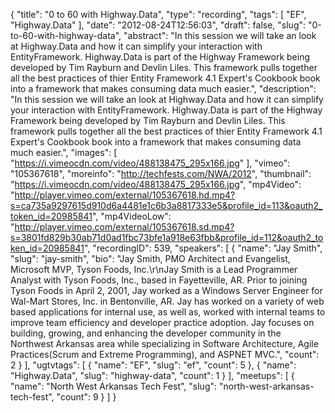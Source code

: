 {
  "title": "0 to 60 with Highway.Data",
  "type": "recording",
  "tags": [
    "EF",
    "Highway.Data"
  ],
  "date": "2012-08-24T12:56:03",
  "draft": false,
  "slug": "0-to-60-with-highway-data",
  "abstract": "In this session we will take an look at Highway.Data and how it can simplify your interaction with EntityFramework. Highway.Data is part of the Highway Framework being developed by Tim Rayburn and Devlin Liles. This framework pulls together all the best practices of thier Entity Framework 4.1 Expert's Cookbook book into a framework that makes consuming data much easier.",
  "description": "In this session we will take an look at Highway.Data and how it can simplify your interaction with EntityFramework. Highway.Data is part of the Highway Framework being developed by Tim Rayburn and Devlin Liles. This framework pulls together all the best practices of thier Entity Framework 4.1 Expert's Cookbook book into a framework that makes consuming data much easier.",
  "images": [
    "https://i.vimeocdn.com/video/488138475_295x166.jpg"
  ],
  "vimeo": "105367618",
  "moreinfo": "http://techfests.com/NWA/2012",
  "thumbnail": "https://i.vimeocdn.com/video/488138475_295x166.jpg",
  "mp4Video": "http://player.vimeo.com/external/105367618.hd.mp4?s=ca735a9297615d910d6a4481e1c6b3a8817333e5&profile_id=113&oauth2_token_id=20985841",
  "mp4VideoLow": "http://player.vimeo.com/external/105367618.sd.mp4?s=3801fd829b30ab71d0ad1fbc73bfe1a918e63fbb&profile_id=112&oauth2_token_id=20985841",
  "recordingID": 539,
  "speakers": [
    {
      "name": "Jay Smith",
      "slug": "jay-smith",
      "bio": "Jay Smith, PMO Architect and Evangelist, Microsoft MVP, Tyson Foods, Inc.\r\nJay Smith is a Lead Programmer Analyst with Tyson Foods, Inc., based in Fayetteville, AR. Prior to joining Tyson Foods in April 2, 2001, Jay worked as a Windows Server Engineer for Wal-Mart Stores, Inc. in Bentonville, AR. Jay has worked on a variety of web based applications for internal use, as well as, worked with internal teams to improve team efficiency and developer practice adoption. Jay focuses on building, growing, and enhancing the developer community in the Northwest Arkansas area while specializing in Software Architecture, Agile Practices(Scrum and Extreme Programming), and ASPNET MVC.",
      "count": 2
    }
  ],
  "ugtvtags": [
    {
      "name": "EF",
      "slug": "ef",
      "count": 5
    },
    {
      "name": "Highway.Data",
      "slug": "highway-data",
      "count": 1
    }
  ],
  "meetups": [
    {
      "name": "North West Arkansas Tech Fest",
      "slug": "north-west-arkansas-tech-fest",
      "count": 9
    }
  ]
}